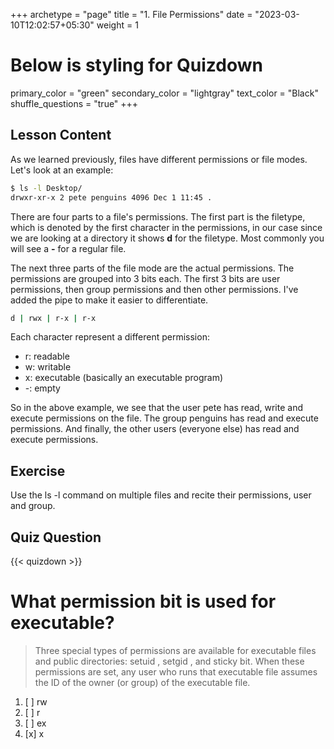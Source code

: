 +++
archetype = "page"
title = "1. File Permissions"
date = "2023-03-10T12:02:57+05:30"
weight = 1
# Below is styling for Quizdown
primary_color = "green"
secondary_color = "lightgray"
text_color = "Black"
shuffle_questions = "true"
+++

## Lesson Content

As we learned previously, files have different permissions or file modes. Let's look at an example:

```bash
$ ls -l Desktop/
drwxr-xr-x 2 pete penguins 4096 Dec 1 11:45 .
```

There are four parts to a file's permissions. The first part is the filetype, which is denoted by the first character in the permissions, in our case since we are looking at a directory it shows **d** for the filetype. Most commonly you will see a **-** for a regular file. 

The next three parts of the file mode are the actual permissions. The permissions are grouped into 3 bits each. The first 3 bits are user permissions, then group permissions and then other permissions. I've added the pipe to make it easier to differentiate.

```bash
d | rwx | r-x | r-x 
```

Each character represent a different permission: 

- r: readable 
- w: writable 
- x: executable (basically an executable program) 
- -: empty 


So in the above example, we see that the user pete has read, write and execute permissions on the file. The group penguins has read and execute permissions. And finally, the other users (everyone else) has read and execute permissions. 

## Exercise

Use the ls -l command on multiple files and recite their permissions, user and group. 

## Quiz Question

{{< quizdown >}}

# What permission bit is used for executable? 

> Three special types of permissions are available for executable files and public directories: setuid , setgid , and sticky bit. When these permissions are set, any user who runs that executable file assumes the ID of the owner (or group) of the executable file.

1. [ ] rw
2. [ ] r
3. [ ] ex
4. [x] x